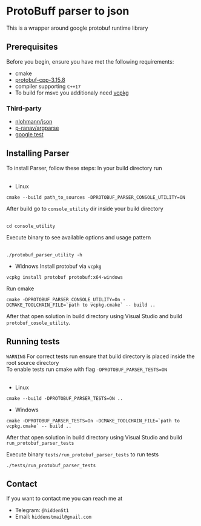 # ProtoBuff parser to json

This is a wrapper around google protobuf runtime library

## Prerequisites
Before you begin, ensure you have met the following requirements:
* cmake
* [protobuf-cpp-3.15.8](https://github.com/protocolbuffers/protobuf/)
* compiler supporting ``C++17``
* To build for msvc you additionaly need [vcpkg](https://github.com/microsoft/vcpkg)

### Third-party
* [nlohmann/json](https://github.com/nlohmann/json)
* [p-ranav/argparse](https://github.com/p-ranav/argparse)
* [google test](https://github.com/google/googletest)

## Installing Parser

To install Parser, follow these steps:
In your build directory run<br><br>
* Linux
```shell script
cmake --build path_to_sources -DPROTOBUF_PARSER_CONSOLE_UTILITY=ON
```
After build go to ``console_utility`` dir inside your build directory<br><br>
```shell script
cd console_utility
```
Execute binary to see available options and usage pattern<br><br>
```shell script
./protobuf_parser_utility -h
```
* Widnows
Install protobuf via `vcpkg`
```shell script
vcpkg install protobuf protobuf:x64-windows
```
Run cmake
```shell script
cmake -DPROTOBUF_PARSER_CONSOLE_UTILITY=On -DCMAKE_TOOLCHAIN_FILE=`path to vcpkg.cmake` -- build ..
```
After that open solution in build directory using Visual Studio and build `protobuf_cosole_utility`.

## Running tests
``WARNING`` For correct tests run ensure that build directory is placed inside the root source directory<br>
To enable tests run cmake with flag ``-DPROTOBUF_PARSER_TESTS=ON``<br><br>
* Linux
```shell script
cmake --build -DPROTOBUF_PARSER_TESTS=ON ..
```
* Windows
```shell script
cmake -DPROTOBUF_PARSER_TESTS=On -DCMAKE_TOOLCHAIN_FILE=`path to vcpkg.cmake` -- build ..
```
After that open solution in build directory using Visual Studio and build `run_protobuf_parser_tests`

Execute binary ``tests/run_protobuf_parser_tests`` to run tests
```shell script
./tests/run_protobuf_parser_tests
```

## Contact
If you want to contact me you can reach me at
* Telegram: ``@hiddenSt1``
* Email: ``hiddenstmail@gnail.com``
